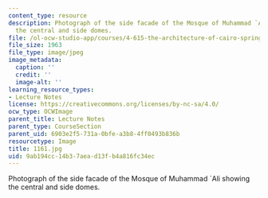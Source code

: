 ```yaml
---
content_type: resource
description: Photograph of the side facade of the Mosque of Muhammad `Ali showing
  the central and side domes.
file: /ol-ocw-studio-app/courses/4-615-the-architecture-of-cairo-spring-2002/9ab194cc14b37aead13fb4a816fc34ec_1161.jpg
file_size: 1963
file_type: image/jpeg
image_metadata:
  caption: ''
  credit: ''
  image-alt: ''
learning_resource_types:
- Lecture Notes
license: https://creativecommons.org/licenses/by-nc-sa/4.0/
ocw_type: OCWImage
parent_title: Lecture Notes
parent_type: CourseSection
parent_uid: 6903e2f5-731a-0bfe-a3b8-4ff0493b836b
resourcetype: Image
title: 1161.jpg
uid: 9ab194cc-14b3-7aea-d13f-b4a816fc34ec
---
```

Photograph of the side facade of the Mosque of Muhammad `Ali showing the central and side domes.